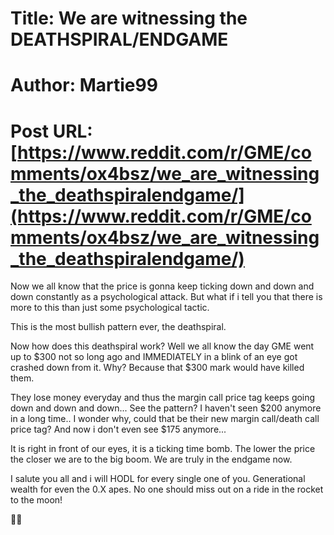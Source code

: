 # Title: We are witnessing the DEATHSPIRAL/ENDGAME
# Author: Martie99
# Post URL: [https://www.reddit.com/r/GME/comments/ox4bsz/we_are_witnessing_the_deathspiralendgame/](https://www.reddit.com/r/GME/comments/ox4bsz/we_are_witnessing_the_deathspiralendgame/)


Now we all know that the price is gonna keep ticking down and down and down constantly as a psychological attack. But what if i tell you that there is more to this than just some psychological tactic.

This is the most bullish pattern ever, the deathspiral.

Now how does this deathspiral work? Well we all know the day GME went up to $300 not so long ago and IMMEDIATELY in a blink of an eye got crashed down from it. Why? Because that $300 mark would have killed them.

They lose money everyday and thus the margin call price tag keeps going down and down and down... See the pattern? I haven't seen $200 anymore in a long time.. I wonder why, could that be their new margin call/death call price tag? And now i don't even see $175 anymore... 

It is right in front of our eyes, it is a ticking time bomb. The lower the price the closer we are to the big boom. We are truly in the endgame now. 

I salute you all and i will HODL for every single one of you. Generational wealth for even the 0.X apes. No one should miss out on a ride in the rocket to the moon! 

🦍🚀